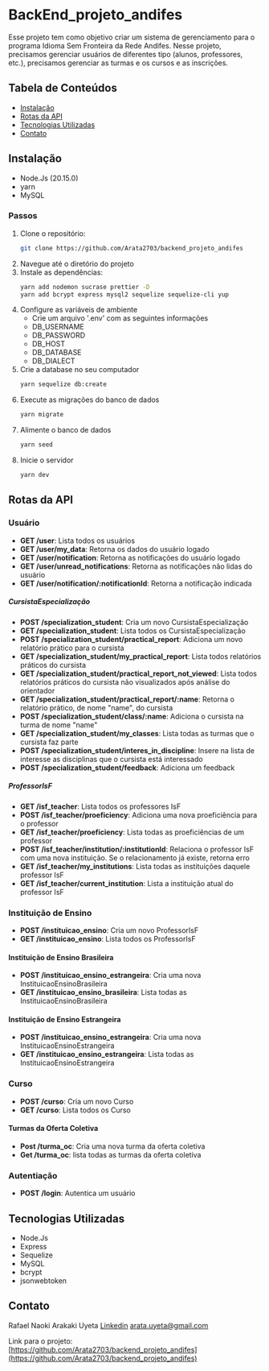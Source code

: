 # BackEnd_projeto_andifes

Esse projeto tem como objetivo criar um sistema de gerenciamento para o programa Idioma Sem Fronteira da Rede Andifes. Nesse projeto, precisamos gerenciar usuários de diferentes tipo (alunos, professores, etc.), precisamos gerenciar as turmas e os cursos e as inscrições.

## Tabela de Conteúdos
- [Instalação](#instalação)
- [Rotas da API](#rotas-da-api)
- [Tecnologias Utilizadas](#tecnologias-utilizadas)
- [Contato](#contato)

## Instalação
- Node.Js (20.15.0)
- yarn
- MySQL

### Passos
1. Clone o repositório:
   ```bash
   git clone https://github.com/Arata2703/backend_projeto_andifes
   ```
2. Navegue até o diretório do projeto
3. Instale as dependências:
   ```bash
   yarn add nodemon sucrase prettier -D
   yarn add bcrypt express mysql2 sequelize sequelize-cli yup
   ```
4. Configure as variáveis de ambiente
   - Crie um arquivo '.env' com as seguintes informações
   - DB_USERNAME
   - DB_PASSWORD
   - DB_HOST
   - DB_DATABASE
   - DB_DIALECT
5. Crie a database no seu computador
   ```bash
   yarn sequelize db:create
   ```
6. Execute as migrações do banco de dados
   ```bash
   yarn migrate
   ```
7. Alimente o banco de dados
   ```bash
   yarn seed
   ```
8. Inicie o servidor
   ```bash
   yarn dev
   ```

## Rotas da API
### Usuário
- **GET /user**: Lista todos os usuários
- **GET /user/my_data**: Retorna os dados do usuário logado
- **GET /user/notification**: Retorna as notificações do usuário logado
- **GET /user/unread_notifications**: Retorna as notificações não lidas do usuário
- **GET /user/notification/:notificationId**: Retorna a notificação indicada
##### CursistaEspecialização
- **POST /specialization_student**: Cria um novo CursistaEspecialização
- **GET /specialization_student**: Lista todos os CursistaEspecialização
- **POST /specialization_student/practical_report**: Adiciona um novo relatório prático para o cursista 
- **GET /specialization_student/my_practical_report**: Lista todos relatórios práticos do cursista 
- **GET /specialization_student/practical_report_not_viewed**: Lista todos relatórios práticos do cursista não visualizados após análise do orientador 
- **GET /specialization_student/practical_report/:name**: Retorna o relatório prático, de nome "name", do cursista 
- **POST /specialization_student/class/:name**: Adiciona o cursista na turma de nome "name"
- **GET /specialization_student/my_classes**: Lista todas as turmas que o cursista faz parte
- **POST /specialization_student/interes_in_discipline**: Insere na lista de interesse as disciplinas que o cursista está interessado
- **POST /specialization_student/feedback**: Adiciona um feedback
##### ProfessorIsF
- **GET /isf_teacher**: Lista todos os professores IsF
- **POST /isf_teacher/proeficiency**: Adiciona uma nova proeficiência para o professor
- **GET /isf_teacher/proeficiency**: Lista todas as proeficiências de um professor
- **POST /isf_teacher/institution/:institutionId**: Relaciona o professor IsF com uma nova instituição. Se o relacionamento já existe, retorna erro
- **GET /isf_teacher/my_institutions**: Lista todas as instituições daquele professor IsF
- **GET /isf_teacher/current_institution**: Lista a instituição atual do professor IsF
### Instituição de Ensino
- **POST /instituicao_ensino**: Cria um novo ProfessorIsF
- **GET /instituicao_ensino**: Lista todos os ProfessorIsF
#### Instituição de Ensino Brasileira
- **POST /instituicao_ensino_estrangeira**: Cria uma nova InstituicaoEnsinoBrasileira
- **GET /instituicao_ensino_brasileira**: Lista todas as InstituicaoEnsinoBrasileira
#### Instituição de Ensino Estrangeira
- **POST /instituicao_ensino_estrangeira**: Cria uma nova InstituicaoEnsinoEstrangeira
- **GET /instituicao_ensino_estrangeira**: Lista todas as InstituicaoEnsinoEstrangeira
### Curso
- **POST /curso**: Cria um novo Curso
- **GET /curso**: Lista todos os Curso
#### Turmas da Oferta Coletiva
- **Post /turma_oc**: Cria uma nova turma da oferta coletiva
- **Get /turma_oc**: lista todas as turmas da oferta coletiva
### Autentiação
- **POST /login**: Autentica um usuário

## Tecnologias Utilizadas
- Node.Js
- Express
- Sequelize
- MySQL
- bcrypt
- jsonwebtoken

## Contato

Rafael Naoki Arakaki Uyeta
[Linkedin](https://www.linkedin.com/in/rafaeluyeta/)
arata.uyeta@gmail.com

Link para o projeto: [https://github.com/Arata2703/backend_projeto_andifes](https://github.com/Arata2703/backend_projeto_andifes)
